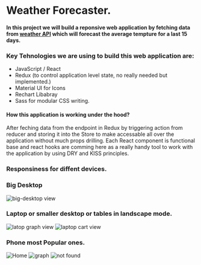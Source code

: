 # Weather Forecaster.


#### In this project we will build a reponsive web application by fetching data from [weather API](https://www.weatherbit.io/api/) which will forecast the average tempture for a last 15 days.

### Key Tehnologies we are using to build this web application are:
- JavaScript / React 
- Redux (to control application level state, no really needed but implemented.)
- Material UI for Icons
- Rechart Libabray 
- Sass for modular CSS writing.

#### How this application is working under the hood?
After feching data from the endpoint in Redux by triggering action from reducer and storing it into the Store to make accessable all over the application without much props drilling. Each React component is functional base and react hooks are comming here as a really handy tool to work with the application by using DRY and KISS principles.

### Responsiness for diffent devices.

### Big Desktop 

![big-desktop view](https://user-images.githubusercontent.com/66418035/145979397-837fcf95-97ad-4b08-b31a-673cde14167f.PNG)

### Laptop or smaller desktop or tables in landscape mode.

![latop graph view](https://user-images.githubusercontent.com/66418035/145979623-52066aed-2552-4512-9338-c2d6a70b94ca.PNG)
![laptop cart view](https://user-images.githubusercontent.com/66418035/145979631-e4b965be-f8f2-48a0-92bc-8202532b50b1.PNG)


### Phone most Popular ones.
![Home](https://user-images.githubusercontent.com/66418035/145981243-fdce0d04-918f-4784-83df-0af05957d1ee.PNG)
![graph](https://user-images.githubusercontent.com/66418035/145981254-9db275e0-3000-4d64-8d63-76fcea30ad7e.PNG)
![not found](https://user-images.githubusercontent.com/66418035/145981396-2ab709c3-48b2-464e-97a6-2f3241fcc052.PNG)
